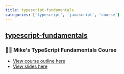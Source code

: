 ```yaml
---
title: typescript-fundamentals
categories: ['typescript', 'javascript', 'course']
---
```

## [typescript-fundamentals](https://github.com/mike-works/typescript-fundamentals)

###  👨‍🏫 Mike's TypeScript Fundamentals Course


- [View course outline here](https://mike.works/course/typescript-fundamentals-7832c19)
- [View slides here](https://docs.mike.works/typescript-slides-v2)

